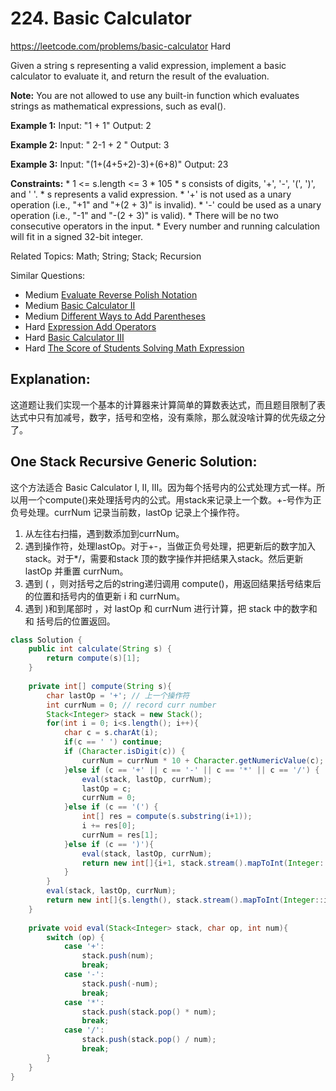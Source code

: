 # 224. Basic Calculator
<https://leetcode.com/problems/basic-calculator>
Hard

Given a string s representing a valid expression, implement a basic calculator to evaluate it, and return the result of the evaluation.

**Note:** You are not allowed to use any built-in function which evaluates strings as mathematical expressions, such as eval().

**Example 1:**
    Input: "1 + 1"
    Output: 2

**Example 2:**
    Input: " 2-1 + 2 "
    Output: 3

**Example 3:**
    Input: "(1+(4+5+2)-3)+(6+8)"
    Output: 23

**Constraints:**
    * 1 <= s.length <= 3 * 105
    * s consists of digits, '+', '-', '(', ')', and ' '.
    * s represents a valid expression.
    * '+' is not used as a unary operation (i.e., "+1" and "+(2 + 3)" is invalid).
    * '-' could be used as a unary operation (i.e., "-1" and "-(2 + 3)" is valid).
    * There will be no two consecutive operators in the input.
    * Every number and running calculation will fit in a signed 32-bit integer.

Related Topics: Math; String; Stack; Recursion

Similar Questions: 
* Medium [Evaluate Reverse Polish Notation](https://leetcode.com/problems/evaluate-reverse-polish-notation/)
* Medium [Basic Calculator II](https://leetcode.com/problems/basic-calculator-ii/)
* Medium [Different Ways to Add Parentheses](https://leetcode.com/problems/different-ways-to-add-parentheses/)
* Hard [Expression Add Operators](https://leetcode.com/problems/expression-add-operators/)
* Hard [Basic Calculator III](https://leetcode.com/problems/basic-calculator-iii/)
* Hard [The Score of Students Solving Math Expression](https://leetcode.com/problems/the-score-of-students-solving-math-expression/)

## Explanation:
这道题让我们实现一个基本的计算器来计算简单的算数表达式，而且题目限制了表达式中只有加减号，数字，括号和空格，没有乘除，那么就没啥计算的优先级之分了。

## One Stack Recursive Generic Solution: 
这个方法适合 Basic Calculator I, II, III。因为每个括号内的公式处理方式一样。所以用一个compute()来处理括号内的公式。用stack来记录上一个数。+-号作为正负号处理。currNum 记录当前数，lastOp 记录上个操作符。
1. 从左往右扫描，遇到数添加到currNum。
2. 遇到操作符，处理lastOp。对于+-，当做正负号处理，把更新后的数字加入stack。对于*/，需要和stack 顶的数字操作并把结果入stack。然后更新lastOp 并重置 currNum。
3. 遇到 ( ，则对括号之后的string递归调用 compute()，用返回结果括号结束后的位置和括号内的值更新 i 和 currNum。
4. 遇到 )和到尾部时 ，对 lastOp 和 currNum 进行计算，把 stack 中的数字和 和 括号后的位置返回。

```java
class Solution {
    public int calculate(String s) {
        return compute(s)[1];
    }
    
    private int[] compute(String s){
        char lastOp = '+'; // 上一个操作符
        int currNum = 0; // record curr number
        Stack<Integer> stack = new Stack();
        for(int i = 0; i<s.length(); i++){
            char c = s.charAt(i);
            if(c == ' ') continue;
            if (Character.isDigit(c)) { 
                currNum = currNum * 10 + Character.getNumericValue(c);
            }else if (c == '+' || c == '-' || c == '*' || c == '/') {
                eval(stack, lastOp, currNum);
                lastOp = c;
                currNum = 0;
            }else if (c == '(') {
                int[] res = compute(s.substring(i+1));
                i += res[0];
                currNum = res[1];
            }else if (c == ')'){
                eval(stack, lastOp, currNum);
                return new int[]{i+1, stack.stream().mapToInt(Integer::intValue).sum()};
            }
        }
        eval(stack, lastOp, currNum);
        return new int[]{s.length(), stack.stream().mapToInt(Integer::intValue).sum()};
    }
    
    private void eval(Stack<Integer> stack, char op, int num){
        switch (op) {
            case '+':
                stack.push(num);
                break;
            case '-':
                stack.push(-num);
                break;
            case '*':
                stack.push(stack.pop() * num);
                break;
            case '/':
                stack.push(stack.pop() / num);
                break;
        }
    }
}
```



